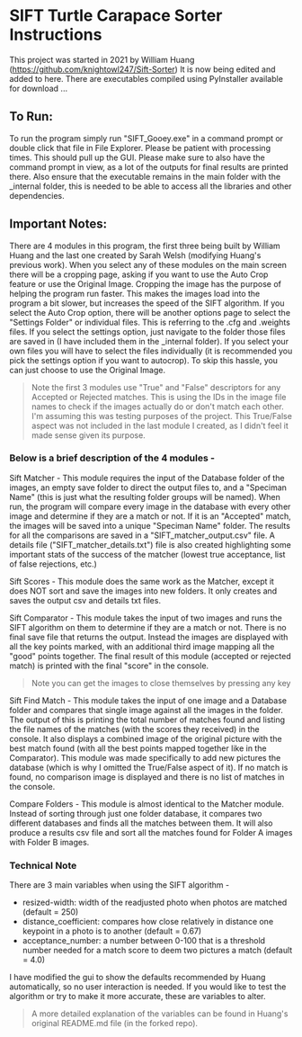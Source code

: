 # SIFT Turtle Carapace Sorter Instructions

This project was started in 2021 by William Huang (https://github.com/knightowl247/Sift-Sorter)
It is now being edited and added to here. There are executables compiled using PyInstaller available for download ...


## To Run:
To run the program simply run "SIFT_Gooey.exe" in a command prompt or double click that file in File Explorer. Please be patient with processing times. This should pull up the GUI. Please make sure to also have the command prompt in view, as a lot of the outputs for final results are printed there. Also ensure that the executable remains in the main folder with the _internal folder, this is needed to be able to access all the libraries and other dependencies.


## Important Notes: 
There are 4 modules in this program, the first three being built by William Huang and the last one created by Sarah Welsh (modifying Huang's previous work). 
When you select any of these modules on the main screen there will be a cropping page, asking if you want to use the Auto Crop feature or use the Original Image. Cropping the image has the purpose of helping the program run faster. This makes the images load into the program a bit slower, but increases the speed of the SIFT algorithm. 
If you select the Auto Crop option, there will be another options page to select the "Settings Folder" or individual files. This is referring to the .cfg and .weights files. If you select the settings option, just navigate to the folder those files are saved in (I have included them in the _internal folder). If you select your own files you will have to select the files individually (it is recommended you pick the settings option if you want to autocrop). To skip this hassle, you can just choose to use the Original Image.

> Note the first 3 modules use "True" and "False" descriptors for any Accepted or Rejected matches. This is using the IDs in the image file names to check if the images actually do or don't match each other. I'm assuming this was testing purposes of the project. This True/False aspect was not included in the last module I created, as I didn't feel it made sense given its purpose. 


### Below is a brief description of the 4 modules -

Sift Matcher - This module requires the input of the Database folder of the images, an empty save folder to direct the output files to, and a "Speciman Name" (this is just what the resulting folder groups will be named). When run, the program will compare every image in the database with every other image and determine if they are a match or not. 
If it is an "Accepted" match, the images will be saved into a unique "Speciman Name" folder. The results for all the comparisons are saved in a "SIFT_matcher_output.csv" file. A details file ("SIFT_matcher_details.txt") file is also created highlighting some important stats of the success of the matcher (lowest true acceptance, list of false rejections, etc.)

Sift Scores - This module does the same work as the Matcher, except it does NOT sort and save the images into new folders. It only creates and saves the output csv and details txt files. 

Sift Comparator - This module takes the input of two images and runs the SIFT algorithm on them to determine if they are a match or not. There is no final save file that returns the output. Instead the images are displayed with all the key points marked, with an additional third image mapping all the "good" points together. The final result of this module (accepted or rejected match) is printed with the final "score" in the console. 
> Note you can get the images to close themselves by pressing any key

Sift Find Match - This module takes the input of one image and a Database folder and compares that single image against all the images in the folder. The output of this is printing the total number of matches found and listing the file names of the matches (with the scores they received) in the console. It also displays a combined image of the original picture with the best match found (with all the best points mapped together like in the Comparator).
This module was made specifically to add new pictures the database (which is why I omitted the True/False aspect of it). If no match is found, no comparison image is displayed and there is no list of matches in the console. 

Compare Folders - This module is almost identical to the Matcher module. Instead of sorting through just one folder database, it compares two different databases and finds all the matches between them. It will also produce a results csv file and sort all the matches found for Folder A images with Folder B images.


### Technical Note
There are 3 main variables when using the SIFT algorithm - 
- resized-width: width of the readjusted photo when photos are matched (default = 250)
- distance_coefficient: compares how close relatively in distance one keypoint in a photo is to another (default = 0.67)
- acceptance_number: a number between 0-100 that is a threshold number needed for a match score to deem two pictures a match (default = 4.0)

I have modified the gui to show the defaults recommended by Huang automatically, so no user interaction is needed. If you would like to test the algorithm or try to make it more accurate, these are variables to alter.


> A more detailed explanation of the variables can be found in Huang's original README.md file (in the forked repo).
